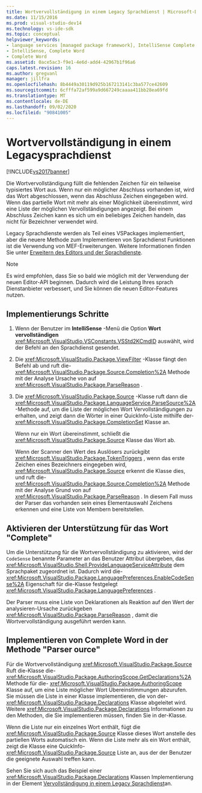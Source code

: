 ```yaml
---
title: Wortvervollständigung in einem Legacy Sprachdienst | Microsoft-Dokumentation
ms.date: 11/15/2016
ms.prod: visual-studio-dev14
ms.technology: vs-ide-sdk
ms.topic: conceptual
helpviewer_keywords:
- language services [managed package framework], IntelliSense Complete Word
- IntelliSense, Complete Word
- Complete Word
ms.assetid: 0ace5ac3-f9e1-4e6d-add4-42967b1f96a6
caps.latest.revision: 16
ms.author: gregvanl
manager: jillfra
ms.openlocfilehash: 8b4449a30119d925b167213141c3ba577ce42609
ms.sourcegitcommit: 6cfffa72af599a9d667249caaaa411bb28ea69fd
ms.translationtype: MT
ms.contentlocale: de-DE
ms.lasthandoff: 09/02/2020
ms.locfileid: "90841005"
---
```

# <a name="word-completion-in-a-legacy-language-service"></a>Wortvervollständigung in einem Legacysprachdienst
[!INCLUDE[vs2017banner](../../includes/vs2017banner.md)]

Die Wortvervollständigung füllt die fehlenden Zeichen für ein teilweise typisiertes Wort aus. Wenn nur ein möglicher Abschluss vorhanden ist, wird das Wort abgeschlossen, wenn das Abschluss Zeichen eingegeben wird. Wenn das partielle Wort mit mehr als einer Möglichkeit übereinstimmt, wird eine Liste der möglichen Vervollständigungen angezeigt. Bei einem Abschluss Zeichen kann es sich um ein beliebiges Zeichen handeln, das nicht für Bezeichner verwendet wird.  
  
 Legacy Sprachdienste werden als Teil eines VSPackages implementiert, aber die neuere Methode zum Implementieren von Sprachdienst Funktionen ist die Verwendung von MEF-Erweiterungen. Weitere Informationen finden Sie unter [Erweitern des Editors und der Sprachdienste](../../extensibility/extending-the-editor-and-language-services.md).  
  
> [!NOTE]
> Es wird empfohlen, dass Sie so bald wie möglich mit der Verwendung der neuen Editor-API beginnen. Dadurch wird die Leistung Ihres sprach Dienstanbieter verbessert, und Sie können die neuen Editor-Features nutzen.  
  
## <a name="implementation-steps"></a>Implementierungs Schritte  
  
1. Wenn der Benutzer im **IntelliSense** -Menü die Option **Wort vervollständigen** <xref:Microsoft.VisualStudio.VSConstants.VSStd2KCmdID> auswählt, wird der Befehl an den Sprachdienst gesendet.  
  
2. Die <xref:Microsoft.VisualStudio.Package.ViewFilter> -Klasse fängt den Befehl ab und ruft die- <xref:Microsoft.VisualStudio.Package.Source.Completion%2A> Methode mit der Analyse Ursache von auf <xref:Microsoft.VisualStudio.Package.ParseReason> .  
  
3. Die <xref:Microsoft.VisualStudio.Package.Source> -Klasse ruft dann die <xref:Microsoft.VisualStudio.Package.LanguageService.ParseSource%2A> -Methode auf, um die Liste der möglichen Wort Vervollständigungen zu erhalten, und zeigt dann die Wörter in einer QuickInfo-Liste mithilfe der- <xref:Microsoft.VisualStudio.Package.CompletionSet> Klasse an.  
  
    Wenn nur ein Wort übereinstimmt, schließt die <xref:Microsoft.VisualStudio.Package.Source> Klasse das Wort ab.  
  
   Wenn der Scanner den Wert des Auslösers zurückgibt <xref:Microsoft.VisualStudio.Package.TokenTriggers> , wenn das erste Zeichen eines Bezeichners eingegeben wird, <xref:Microsoft.VisualStudio.Package.Source> erkennt die Klasse dies, und ruft die- <xref:Microsoft.VisualStudio.Package.Source.Completion%2A> Methode mit der Analyse Grund von auf <xref:Microsoft.VisualStudio.Package.ParseReason> . In diesem Fall muss der Parser das vorhanden sein eines Elementauswahl Zeichens erkennen und eine Liste von Membern bereitstellen.  
  
## <a name="enabling-support-for-the-complete-word"></a>Aktivieren der Unterstützung für das Wort "Complete"  
 Um die Unterstützung für die Wortvervollständigung zu aktivieren, wird der `CodeSense` benannte Parameter an das Benutzer Attribut übergeben, das <xref:Microsoft.VisualStudio.Shell.ProvideLanguageServiceAttribute> dem Sprachpaket zugeordnet ist. Dadurch wird die- <xref:Microsoft.VisualStudio.Package.LanguagePreferences.EnableCodeSense%2A> Eigenschaft für die-Klasse festgelegt <xref:Microsoft.VisualStudio.Package.LanguagePreferences> .  
  
 Der Parser muss eine Liste von Deklarationen als Reaktion auf den Wert der analysieren-Ursache zurückgeben <xref:Microsoft.VisualStudio.Package.ParseReason> , damit die Wortvervollständigung ausgeführt werden kann.  
  
## <a name="implementing-complete-word-in-the-parsesource-method"></a>Implementieren von Complete Word in der Methode "Parser ource"  
 Für die Wortvervollständigung <xref:Microsoft.VisualStudio.Package.Source> Ruft die-Klasse die- <xref:Microsoft.VisualStudio.Package.AuthoringScope.GetDeclarations%2A> Methode für die- <xref:Microsoft.VisualStudio.Package.AuthoringScope> Klasse auf, um eine Liste möglicher Wort Übereinstimmungen abzurufen. Sie müssen die Liste in einer Klasse implementieren, die von der- <xref:Microsoft.VisualStudio.Package.Declarations> Klasse abgeleitet wird. Weitere <xref:Microsoft.VisualStudio.Package.Declarations> Informationen zu den Methoden, die Sie implementieren müssen, finden Sie in der-Klasse.  
  
 Wenn die Liste nur ein einzelnes Wort enthält, fügt die <xref:Microsoft.VisualStudio.Package.Source> Klasse dieses Wort anstelle des partiellen Worts automatisch ein. Wenn die Liste mehr als ein Wort enthält, zeigt die Klasse eine QuickInfo- <xref:Microsoft.VisualStudio.Package.Source> Liste an, aus der der Benutzer die geeignete Auswahl treffen kann.  
  
 Sehen Sie sich auch das Beispiel einer <xref:Microsoft.VisualStudio.Package.Declarations> Klassen Implementierung in der Element [Vervollständigung in einem Legacy Sprachdienst](../../extensibility/internals/member-completion-in-a-legacy-language-service.md)an.
